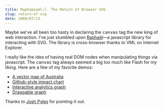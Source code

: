 ```yaml
---
title: Rapha&euml;l. The Return of Browser SVG
slug: return-of-svg
date: 2009/07/13
---
```


Maybe we've all been too hasty in declaring the <tt>canvas</tt> tag the new king of web interaction. I've just stumbled upon <a href="http://raphaeljs.com/">Rapha&euml;l</a>&mdash;a javascript library for interacting with SVG. The library is cross-browser thanks to VML on Internet Explorer. 

I really like the idea of having real DOM nodes when manipulating things via javascript. The <tt>canvas</tt> tag always seemed a big too much like Flash for my liking. Here are a few of my favorite demos:

<ul>
  <li><a href="http://raphaeljs.com/australia.html">A vector map of Australia</a></li>
  <li><a href="http://raphaeljs.com/github/impact.html">Github-style impact chart</a></li>
  <li><a href="http://raphaeljs.com/analytics.html">Interactive analytics graph</a></li>
  <li><a href="http://raphaeljs.com/ichart.html">Draggable graph</a></li>
</ul>

Thanks to <a href="http://pixelmatrixdesign.com/">Josh Pyles</a> for pointing it out.